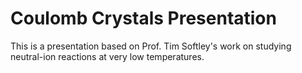 # Coulomb Crystals Presentation

This is a presentation based on Prof. Tim Softley's work on studying neutral-ion reactions at very low temperatures.
